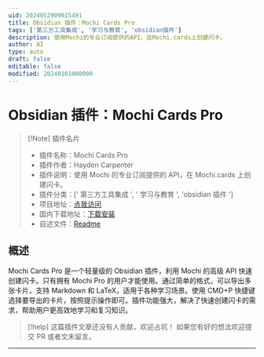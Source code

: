```yaml
---
uid: 2024052909015491
title: Obsidian 插件：Mochi Cards Pro
tags: ['第三方工具集成', '学习与教育', 'obsidian插件']
description: 使用Mochi的专业订阅提供的API，在Mochi.cards上创建闪卡。
author: AI
type: auto
draft: false
editable: false
modified: 20240101000000
---
```


# Obsidian 插件：Mochi Cards Pro

> [!Note] 插件名片
> - 插件名称：Mochi Cards Pro
> - 插件作者：Hayden Carpenter
> - 插件说明：使用 Mochi 的专业订阅提供的 API，在 Mochi.cards 上创建闪卡。
> - 插件分类：[' 第三方工具集成 ', ' 学习与教育 ', 'obsidian 插件 ']
> - 项目地址：[点我访问](https://github.com/xHayden/obsidian-mochi-cards-pro)
> - 国内下载地址：[下载安装](https://pkmer.cn/products/plugin/pluginMarket/?mochi-cards-pro)
> - 自述文件：[Readme](https://ghproxy.net/https://raw.githubusercontent.com/xHayden/obsidian-mochi-cards-pro/master/README.md)

## 概述

Mochi Cards Pro 是一个轻量级的 Obsidian 插件，利用 Mochi 的高级 API 快速创建闪卡。只有拥有 Mochi Pro 的用户才能使用。通过简单的格式，可以导出多张卡片，支持 Markdown 和 LaTeX，适用于各种学习场景。使用 CMD+P 快捷键选择要导出的卡片，按照提示操作即可。插件功能强大，解决了快速创建闪卡的需求，帮助用户更高效地学习和复习知识。

> [!help]
> 这篇插件文章还没有人贡献，欢迎占坑！
> 如果您有好的想法欢迎提交 PR 或者文末留言。

---



